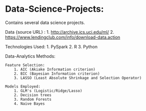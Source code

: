 # Data-Science-Projects:

Contains several data science projects.

Data {source URL} : 
	1. http://archive.ics.uci.edu/ml/
	2. https://www.lendingclub.com/info/download-data.action

Technologies Used:
	1. PySpark
	2. R
	3. Python


Data-Analytics Methods:

	Feature Selection:
		1. AIC (Akiake Information criterion)
		2. BIC (Bayesian Information criterion)
		3. LASSO (Least Absolute Shrinkage and Selection Operator)

	Models Employed:
		1. GLM's (Logistic/Ridge/Lasso)
		2. Decision trees
		3. Random Forests
		4. Naive Bayes
